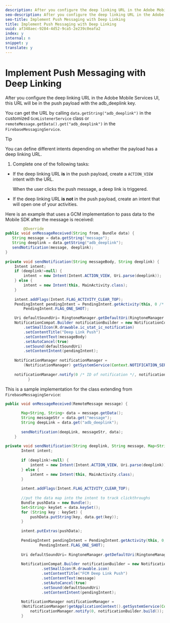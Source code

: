 ```yaml
---
description: After you configure the deep linking URL in the Adobe Mobile Services UI, this URL will be in the push payload with the adb_deeplink key.
seo-description: After you configure the deep linking URL in the Adobe Mobile Services UI, this URL will be in the push payload with the adb_deeplink key.
seo-title: Implement Push Messaging with Deep Linking
title: Implement Push Messaging with Deep Linking
uuid: af348aec-9284-4d52-9ca5-2e239c0eafa2
index: y
internal: n
snippet: y
translate: y
---
```


# Implement Push Messaging with Deep Linking

After you configure the deep linking URL in the Adobe Mobile Services UI, this URL will be in the push payload with the adb_deeplink key.

You can get the URL by calling `data.getString("adb_deeplink")` in the customized `GcmListenerService` class or `remoteMessage.getData().get("adb_deeplink")` in the `FirebaseMessagingService`.

>[!TIP]
>
>You can define different intents depending on whether the payload has a deep linking URL.

1. Complete one of the following tasks:

* If the deep linking URL **is** in the push payload, create a `ACTION_VIEW` intent with the URL.

  When the user clicks the push message, a deep link is triggered. 

* If the deep linking URL **is not** in the push payload, create an intent that will open one of your activities.

Here is an example that uses a GCM implementation to pass data to the Mobile SDK after the message is received: 

```java
        @Override 
public void onMessageReceived(String from, Bundle data) { 
   String message = data.getString("message"); 
   String deeplink = data.getString("adb_deeplink"); 
   sendNotification(message, deeplink); 
} 
  
private void sendNotification(String messageBody, String deeplink) { 
    Intent intent; 
    if (deeplink!=null) { 
        intent = new Intent(Intent.ACTION_VIEW, Uri.parse(deeplink)); 
    } else { 
        intent = new Intent(this, MainActivity.class); 
    } 
  
    intent.addFlags(Intent.FLAG_ACTIVITY_CLEAR_TOP); 
    PendingIntent pendingIntent = PendingIntent.getActivity(this, 0 /* Request code */, intent, 
        PendingIntent.FLAG_ONE_SHOT);

    Uri defaultSoundUri= RingtoneManager.getDefaultUri(RingtoneManager.TYPE_NOTIFICATION); 
    NotificationCompat.Builder notificationBuilder = new NotificationCompat.Builder(this) 
        .setSmallIcon(R.drawable.ic_stat_ic_notification) 
        .setContentTitle("Deep Link Push") 
        .setContentText(messageBody) 
        .setAutoCancel(true) 
        .setSound(defaultSoundUri) 
        .setContentIntent(pendingIntent); 
  
    NotificationManager notificationManager = 
        (NotificationManager) getSystemService(Context.NOTIFICATION_SERVICE); 
  
    notificationManager.notify(0 /* ID of notification */, notificationBuilder.build()); 
          } 

```

This is a sample implementation for the class extending from `FirebaseMessagingService`: 

```java
public void onMessageReceived(RemoteMessage message) { 
 
       Map<String, String> data = message.getData(); 
       String messageStr = data.get("message"); 
       String deepLink = data.get("adb_deeplink"); 
 
       sendNotification(deepLink, messageStr, data); 
    } 
 
private void sendNotification(String deeplink, String message, Map<String, String> data) { 
       Intent intent; 
 
       if (deeplink!=null) { 
           intent = new Intent(Intent.ACTION_VIEW, Uri.parse(deeplink)); 
       } else { 
           intent = new Intent(this, MainActivity.class); 
       } 
 
       intent.addFlags(Intent.FLAG_ACTIVITY_CLEAR_TOP); 
 
       //put the data map into the intent to track clickthroughs 
       Bundle pushData = new Bundle(); 
       Set<String> keySet = data.keySet(); 
       for (String key : keySet) { 
           pushData.putString(key, data.get(key)); 
       } 
 
       intent.putExtras(pushData); 
 
       PendingIntent pendingIntent = PendingIntent.getActivity(this, 0, intent, 
               PendingIntent.FLAG_ONE_SHOT); 
 
       Uri defaultSoundUri= RingtoneManager.getDefaultUri(RingtoneManager.TYPE_NOTIFICATION); 
 
       NotificationCompat.Builder notificationBuilder = new NotificationCompat.Builder(this) 
                .setSmallIcon(R.drawable.icon) 
                .setContentTitle("FCM Deep Link Push") 
                .setContentText(message) 
                .setAutoCancel(true) 
                .setSound(defaultSoundUri) 
                .setContentIntent(pendingIntent); 
 
       NotificationManager notificationManager =  
       (NotificationManager)getApplicationContext().getSystemService(Context.NOTIFICATION_SERVICE); 
           notificationManager.notify(0, notificationBuilder.build()); 
       } 

```


